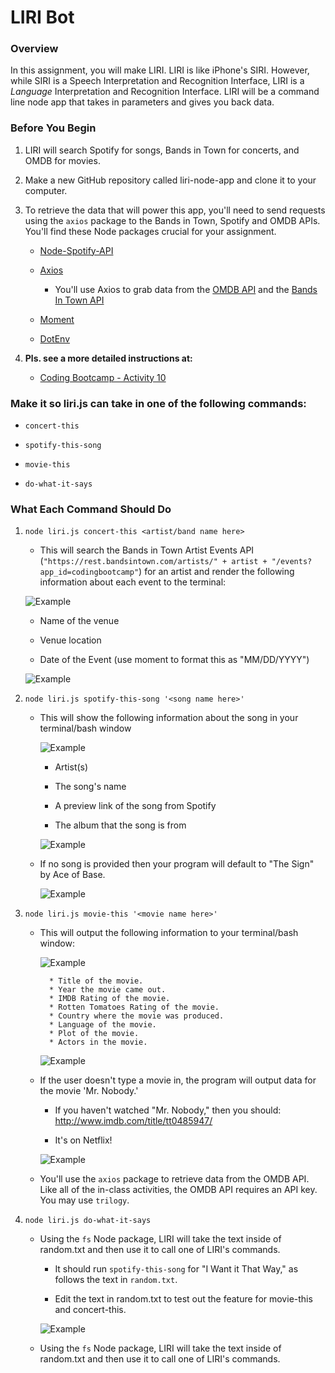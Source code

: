 # LIRI Bot

### Overview

In this assignment, you will make LIRI. LIRI is like iPhone's SIRI. However, while SIRI is a Speech Interpretation and Recognition Interface, LIRI is a _Language_ Interpretation and Recognition Interface. LIRI will be a command line node app that takes in parameters and gives you back data.

### Before You Begin

1. LIRI will search Spotify for songs, Bands in Town for concerts, and OMDB for movies.

2. Make a new GitHub repository called liri-node-app and clone it to your computer.

3. To retrieve the data that will power this app, you'll need to send requests using the `axios` package to the Bands in Town, Spotify and OMDB APIs. You'll find these Node packages crucial for your assignment.

   * [Node-Spotify-API](https://www.npmjs.com/package/node-spotify-api)

   * [Axios](https://www.npmjs.com/package/axios)

     * You'll use Axios to grab data from the [OMDB API](http://www.omdbapi.com) and the [Bands In Town API](http://www.artists.bandsintown.com/bandsintown-api)

   * [Moment](https://www.npmjs.com/package/moment)

   * [DotEnv](https://www.npmjs.com/package/dotenv)
   

4. **Pls. see a more detailed instructions at:**
   * [Coding Bootcamp - Activity 10](https://github.com/coding-boot-camp/HARCAM201902FSF5/blob/master/activities/10-nodejs/02-Homework/Instructions/homework_instructions.md)


### Make it so liri.js can take in one of the following commands:

   * `concert-this`

   * `spotify-this-song`

   * `movie-this`

   * `do-what-it-says`

### What Each Command Should Do

1. `node liri.js concert-this <artist/band name here>`

   * This will search the Bands in Town Artist Events API (`"https://rest.bandsintown.com/artists/" + artist + "/events?app_id=codingbootcamp"`) for an artist and render the following information about each event to the terminal:

    ![Example](/images/concert-func.png)

     * Name of the venue

     * Venue location

     * Date of the Event (use moment to format this as "MM/DD/YYYY")
    
     
     ![Example](/images/concert-output.png)
     
     

2. `node liri.js spotify-this-song '<song name here>'`

   * This will show the following information about the song in your terminal/bash window
    
     ![Example](/images/spotify-a.png)

     * Artist(s)

     * The song's name

     * A preview link of the song from Spotify

     * The album that the song is from

   
     ![Example](/images/spotify-b.png)

   * If no song is provided then your program will default to "The Sign" by Ace of Base.
     
     ![Example](/images/spotify-c.png)


3. `node liri.js movie-this '<movie name here>'`

   * This will output the following information to your terminal/bash window:
   
      ![Example](/images/movie-a.png)

     ```
       * Title of the movie.
       * Year the movie came out.
       * IMDB Rating of the movie.
       * Rotten Tomatoes Rating of the movie.
       * Country where the movie was produced.
       * Language of the movie.
       * Plot of the movie.
       * Actors in the movie.
     ```

       
       ![Example](/images/movie-b.png)


   * If the user doesn't type a movie in, the program will output data for the movie 'Mr. Nobody.'

     * If you haven't watched "Mr. Nobody," then you should: <http://www.imdb.com/title/tt0485947/>

     * It's on Netflix!
     
     ![Example](/images/nobody.png)
     

   * You'll use the `axios` package to retrieve data from the OMDB API. Like all of the in-class activities, the OMDB API requires an API key. You may use `trilogy`.

4. `node liri.js do-what-it-says`

   * Using the `fs` Node package, LIRI will take the text inside of random.txt and then use it to call one of LIRI's commands.

     * It should run `spotify-this-song` for "I Want it That Way," as follows the text in `random.txt`.

     * Edit the text in random.txt to test out the feature for movie-this and concert-this.

     ![Example](/images/dowhat-a.png)

   * Using the `fs` Node package, LIRI will take the text inside of random.txt and then use it to call one of LIRI's commands.
